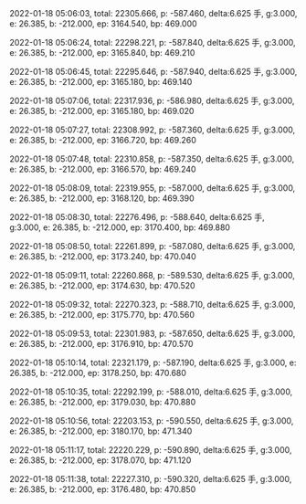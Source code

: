 2022-01-18 05:06:03, total: 22305.666, p: -587.460, delta:6.625 手, g:3.000, e: 26.385, b: -212.000, ep: 3164.540, bp: 469.000

2022-01-18 05:06:24, total: 22298.221, p: -587.840, delta:6.625 手, g:3.000, e: 26.385, b: -212.000, ep: 3165.840, bp: 469.210

2022-01-18 05:06:45, total: 22295.646, p: -587.940, delta:6.625 手, g:3.000, e: 26.385, b: -212.000, ep: 3165.180, bp: 469.140

2022-01-18 05:07:06, total: 22317.936, p: -586.980, delta:6.625 手, g:3.000, e: 26.385, b: -212.000, ep: 3165.180, bp: 469.020

2022-01-18 05:07:27, total: 22308.992, p: -587.360, delta:6.625 手, g:3.000, e: 26.385, b: -212.000, ep: 3166.720, bp: 469.260

2022-01-18 05:07:48, total: 22310.858, p: -587.350, delta:6.625 手, g:3.000, e: 26.385, b: -212.000, ep: 3166.570, bp: 469.240

2022-01-18 05:08:09, total: 22319.955, p: -587.000, delta:6.625 手, g:3.000, e: 26.385, b: -212.000, ep: 3168.120, bp: 469.390

2022-01-18 05:08:30, total: 22276.496, p: -588.640, delta:6.625 手, g:3.000, e: 26.385, b: -212.000, ep: 3170.400, bp: 469.880

2022-01-18 05:08:50, total: 22261.899, p: -587.080, delta:6.625 手, g:3.000, e: 26.385, b: -212.000, ep: 3173.240, bp: 470.040

2022-01-18 05:09:11, total: 22260.868, p: -589.530, delta:6.625 手, g:3.000, e: 26.385, b: -212.000, ep: 3174.630, bp: 470.520

2022-01-18 05:09:32, total: 22270.323, p: -588.710, delta:6.625 手, g:3.000, e: 26.385, b: -212.000, ep: 3175.770, bp: 470.560

2022-01-18 05:09:53, total: 22301.983, p: -587.650, delta:6.625 手, g:3.000, e: 26.385, b: -212.000, ep: 3176.910, bp: 470.570

2022-01-18 05:10:14, total: 22321.179, p: -587.190, delta:6.625 手, g:3.000, e: 26.385, b: -212.000, ep: 3178.250, bp: 470.680

2022-01-18 05:10:35, total: 22292.199, p: -588.010, delta:6.625 手, g:3.000, e: 26.385, b: -212.000, ep: 3179.030, bp: 470.880

2022-01-18 05:10:56, total: 22203.153, p: -590.550, delta:6.625 手, g:3.000, e: 26.385, b: -212.000, ep: 3180.170, bp: 471.340

2022-01-18 05:11:17, total: 22220.229, p: -590.890, delta:6.625 手, g:3.000, e: 26.385, b: -212.000, ep: 3178.070, bp: 471.120

2022-01-18 05:11:38, total: 22227.310, p: -590.320, delta:6.625 手, g:3.000, e: 26.385, b: -212.000, ep: 3176.480, bp: 470.850